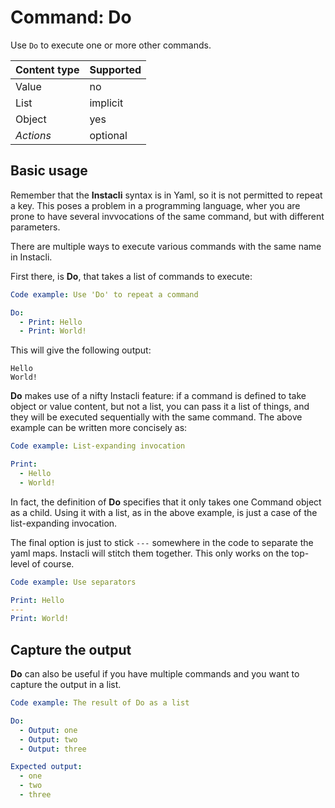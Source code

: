 # Command: Do

Use `Do` to execute one or more other commands.

| Content type | Supported |
|--------------|-----------|
| Value        | no        |
| List         | implicit  |
| Object       | yes       |
| _Actions_    | optional  |

## Basic usage

Remember that the **Instacli** syntax is in Yaml, so it is not permitted to repeat a key. This poses a problem in a
programming language, wher you are prone to have several invvocations of the same command, but with different
parameters.

There are multiple ways to execute various commands with the same name in Instacli.

First there, is **Do**, that takes a list of commands to execute:

```yaml instacli
Code example: Use 'Do' to repeat a command

Do:
  - Print: Hello
  - Print: World!
```

This will give the following output:

```commandline
Hello
World!
```

**Do** makes use of a nifty Instacli feature: if a command is defined to take object or value content, but not a list,
you can pass it a list of things, and they will be executed sequentially with the same command. The above example can be
written more concisely as:

```yaml instacli
Code example: List-expanding invocation

Print:
  - Hello
  - World!
```

In fact, the definition of **Do** specifies that it only takes one Command object as a child. Using it with a list, as
in the above example, is just a case of the list-expanding invocation.

The final option is just to stick `---` somewhere in the code to separate the yaml maps. Instacli will stitch them
together. This only works on the top-level of course.

```yaml instacli
Code example: Use separators

Print: Hello
---
Print: World!
```

## Capture the output

**Do** can also be useful if you have multiple commands and you want to capture the output in a list.

```yaml instacli
Code example: The result of Do as a list

Do:
  - Output: one
  - Output: two
  - Output: three

Expected output:
  - one
  - two
  - three
```